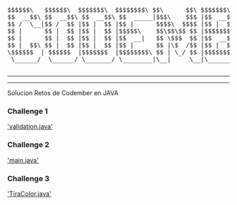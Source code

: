 <pre>
$$$$$$\   $$$$$$\  $$$$$$$\  $$$$$$$$\ $$\      $$\ $$$$$$$\  $$$$$$$$\ $$$$$$$\           $$$$$\  $$$$$$\  $$\    $$\  $$$$$$\  
$$  __$$\ $$  __$$\ $$  __$$\ $$  _____|$$$\    $$$ |$$  __$$\ $$  _____|$$  __$$\          \__$$ |$$  __$$\ $$ |   $$ |$$  __$$\ 
$$ /  \__|$$ /  $$ |$$ |  $$ |$$ |      $$$$\  $$$$ |$$ |  $$ |$$ |      $$ |  $$ |            $$ |$$ /  $$ |$$ |   $$ |$$ /  $$ |
$$ |      $$ |  $$ |$$ |  $$ |$$$$$\    $$\$$\$$ $$ |$$$$$$$\ |$$$$$\    $$$$$$$  |            $$ |$$$$$$$$ |\$$\  $$  |$$$$$$$$ |
$$ |      $$ |  $$ |$$ |  $$ |$$  __|   $$ \$$$  $$ |$$  __$$\ $$  __|   $$  __$$<       $$\   $$ |$$  __$$ | \$$\$$  / $$  __$$ |
$$ |  $$\ $$ |  $$ |$$ |  $$ |$$ |      $$ |\$  /$$ |$$ |  $$ |$$ |      $$ |  $$ |      $$ |  $$ |$$ |  $$ |  \$$$  /  $$ |  $$ |
\$$$$$$  | $$$$$$  |$$$$$$$  |$$$$$$$$\ $$ | \_/ $$ |$$$$$$$  |$$$$$$$$\ $$ |  $$ |      \$$$$$$  |$$ |  $$ |   \$  /   $$ |  $$ |
 \______/  \______/ \_______/ \________|\__|     \__|\_______/ \________|\__|  \__|       \______/ \__|  \__|    \_/    \__|  \__|
 </pre>

<hr style="border:15px;"><hr style="border:2px;">

Solucion Retos de Codember en JAVA

<h3>Challenge 1</h3>
<a href="https://github.com/teo-o/codemberReto1-JAVA/blob/master/src/Reto_1/validation.java">'validation.java'</a>

<h3>Challenge 2</h3>
<a href="https://github.com/teo-o/codemberReto1-JAVA/blob/master/src/Reto_2/main.java">'main.java'</a>

<h3>Challenge 3</h3>
<a href="https://github.com/teo-o/codemberReto1-JAVA/blob/master/src/Reto_3/TiraColor.java">'TiraColor.java'</a>

